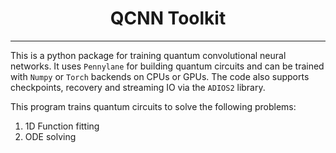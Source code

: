 <h1 style="text-align: center;">
QCNN Toolkit
</h1>

---

This is a python package for training quantum convolutional neural networks. It uses `Pennylane` for building quantum circuits and can be trained with `Numpy` or `Torch` backends on CPUs or GPUs. The code also supports checkpoints, recovery and streaming IO via the `ADIOS2` library.

This program trains quantum circuits to solve the following problems:

1. 1D Function fitting
2. ODE solving